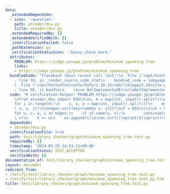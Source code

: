 ```yaml
---
data:
  _extendedDependsOn:
  - icon: ':question:'
    path: atcoder/dsu.py
    title: atcoder/dsu.py
  _extendedRequiredBy: []
  _extendedVerifiedWith: []
  _isVerificationFailed: false
  _pathExtension: py
  _verificationStatusIcon: ':heavy_check_mark:'
  attributes:
    PROBLEM: https://judge.yosupo.jp/problem/minimum_spanning_tree
    links:
    - https://judge.yosupo.jp/problem/minimum_spanning_tree
  bundledCode: "Traceback (most recent call last):\n  File \"/opt/hostedtoolcache/PyPy/3.10.14/x64/lib/pypy3.10/site-packages/onlinejudge_verify/documentation/build.py\"\
    , line 76, in _render_source_code_stat\n    bundled_code = language.bundle(\n\
    \  File \"/opt/hostedtoolcache/PyPy/3.10.14/x64/lib/pypy3.10/site-packages/onlinejudge_verify/languages/python.py\"\
    , line 96, in bundle\n    raise NotImplementedError\nNotImplementedError\n"
  code: "# verification-helper: PROBLEM https://judge.yosupo.jp/problem/minimum_spanning_tree\n\
    \nfrom atcoder.dsu import DSU\n\nn, m = map(int, input().split())\nedges = []\n\
    for i in range(m):\n    u, v, w = map(int, input().split())\n    edges.append((u,\
    \ v, w, i))\n\nedges.sort(key=lambda x: x[2])\nuf = DSU(n)\n\nX = 0\nes = []\n\
    for u, v, w, i in edges:\n    if uf.same(u, v):\n        continue\n    uf.merge(u,\
    \ v)\n    X += w\n    es.append(i)\n\nes.sort()\nprint(X)\nprint(*es)\n"
  dependsOn:
  - atcoder/dsu.py
  isVerificationFile: true
  path: test/library_checker/graph/minimum_spanning_tree.test.py
  requiredBy: []
  timestamp: '2024-05-29 14:24:11+09:00'
  verificationStatus: TEST_ACCEPTED
  verifiedWith: []
documentation_of: test/library_checker/graph/minimum_spanning_tree.test.py
layout: document
redirect_from:
- /verify/test/library_checker/graph/minimum_spanning_tree.test.py
- /verify/test/library_checker/graph/minimum_spanning_tree.test.py.html
title: test/library_checker/graph/minimum_spanning_tree.test.py
---
```

